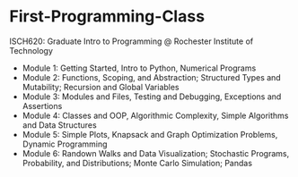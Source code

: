 # First-Programming-Class
ISCH620: Graduate Intro to Programming
@ Rochester Institute of Technology

- Module 1: Getting Started, Intro to Python, Numerical Programs
- Module 2: Functions, Scoping, and Abstraction; Structured Types and Mutability; Recursion and Global Variables
- Module 3: Modules and Files, Testing and Debugging, Exceptions and Assertions
- Module 4: Classes and OOP, Algorithmic Complexity, Simple Algorithms and Data Structures
- Module 5: Simple Plots, Knapsack and Graph Optimization Problems, Dynamic Programming
- Module 6: Randown Walks and Data Visualization; Stochastic Programs, Probability, and Distributions; Monte Carlo Simulation; Pandas
